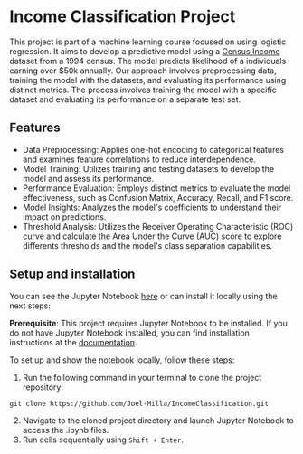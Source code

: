 # Income Classification Project
This project is part of a machine learning course focused on using logistic regression. It aims to develop a predictive model using a [Census Income](https://archive.ics.uci.edu/dataset/20/census+income) dataset from a 1994 census. The model predicts likelihood of a individuals earning over $50k annually. Our approach involves preprocessing data, training the model with the datasets, and evaluating its performance using distinct metrics.
The process involves training the model with a specific dataset and evaluating its performance on a separate test set.

## Features
- Data Preprocessing: Applies one-hot encoding to categorical features and examines feature correlations to reduce interdependence.
- Model Training: Utilizes training and testing datasets to develop the model and assess its performance.
- Performance Evaluation: Employs distinct metrics to evaluate the model effectiveness, such as Confusion Matrix, Accuracy, Recall, and F1 score.
- Model Insights: Analyzes the model's coefficients to understand their impact on predictions.
- Threshold Analysis: Utilizes the Receiver Operating Characteristic (ROC) curve and calculate the Area Under the Curve (AUC) score to explore differents thresholds and the model's class separation capabilities.

## Setup and installation
You can see the Jupyter Notebook [here](Income%20Classification.ipynb) or can install it locally using the next steps:

**Prerequisite**: This project requires Jupyter Notebook to be installed. If you do not have Jupyter Notebook installed, you can find installation instructions at the [documentation](https://jupyter.org).

To set up and show the notebook locally, follow these steps:
1. Run the following command in your terminal to clone the project repository:
```shell
git clone https://github.com/Joel-Milla/IncomeClassification.git
```
2. Navigate to the cloned project directory and launch Jupyter Notebook to access the .ipynb files.
3. Run cells sequentially using `Shift + Enter`.
